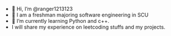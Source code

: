 - 👋 Hi, I’m @ranger1213123
- 👀 I am a freshman majoring software engineering in SCU
- 🌱 I’m currently learning Python and c++.
- I will share my experience on leetcoding stuffs and my projects.

<!---
ranger1213123/ranger1213123 is a ✨ special ✨ repository because its `README.md` (this file) appears on your GitHub profile.
You can click the Preview link to take a look at your changes.
--->
